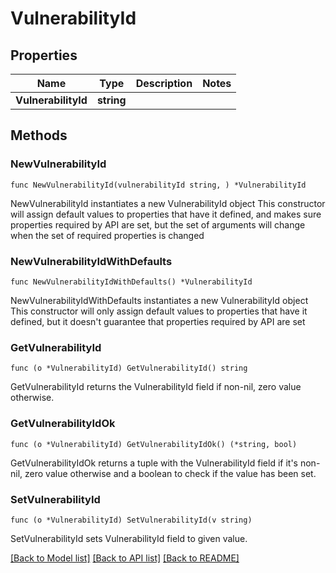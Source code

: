 # VulnerabilityId

## Properties

Name | Type | Description | Notes
------------ | ------------- | ------------- | -------------
**VulnerabilityId** | **string** |  | 

## Methods

### NewVulnerabilityId

`func NewVulnerabilityId(vulnerabilityId string, ) *VulnerabilityId`

NewVulnerabilityId instantiates a new VulnerabilityId object
This constructor will assign default values to properties that have it defined,
and makes sure properties required by API are set, but the set of arguments
will change when the set of required properties is changed

### NewVulnerabilityIdWithDefaults

`func NewVulnerabilityIdWithDefaults() *VulnerabilityId`

NewVulnerabilityIdWithDefaults instantiates a new VulnerabilityId object
This constructor will only assign default values to properties that have it defined,
but it doesn't guarantee that properties required by API are set

### GetVulnerabilityId

`func (o *VulnerabilityId) GetVulnerabilityId() string`

GetVulnerabilityId returns the VulnerabilityId field if non-nil, zero value otherwise.

### GetVulnerabilityIdOk

`func (o *VulnerabilityId) GetVulnerabilityIdOk() (*string, bool)`

GetVulnerabilityIdOk returns a tuple with the VulnerabilityId field if it's non-nil, zero value otherwise
and a boolean to check if the value has been set.

### SetVulnerabilityId

`func (o *VulnerabilityId) SetVulnerabilityId(v string)`

SetVulnerabilityId sets VulnerabilityId field to given value.



[[Back to Model list]](../README.md#documentation-for-models) [[Back to API list]](../README.md#documentation-for-api-endpoints) [[Back to README]](../README.md)


